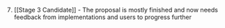 7. [[Stage 3 Candidate]] - The proposal is mostly finished and now needs feedback from implementations and users to progress further